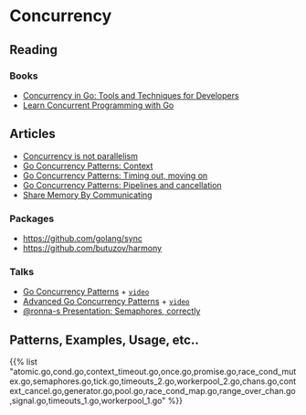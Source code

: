 <!-- weight: 3 -->

# Concurrency

## Reading

### Books

- [Concurrency in Go: Tools and Techniques for Developers](https://www.amazon.com/Concurrency-Go-Tools-Techniques-Developers/dp/1491941197)
- [Learn Concurrent Programming with Go](https://www.manning.com/books/learn-concurrent-programming-with-go)

## Articles

* [Concurrency is not parallelism](https://blog.golang.org/waza-talk)
* [Go Concurrency Patterns: Context](https://blog.golang.org/context)
* [Go Concurrency Patterns: Timing out, moving on](https://blog.golang.org/concurrency-timeouts)
* [Go Concurrency Patterns: Pipelines and cancellation](https://blog.golang.org/pipelines)
* [Share Memory By Communicating](https://blog.golang.org/codelab-share)

### Packages
* https://github.com/golang/sync
* https://github.com/butuzov/harmony

### Talks

* [Go Concurrency Patterns](https://talks.golang.org/2012/concurrency.slide#1) + [`video`](https://www.youtube.com/watch?v=f6kdp27TYZs)
* [Advanced Go Concurrency Patterns](https://blog.golang.org/advanced-go-concurrency-patterns) + [`video`](http://www.youtube.com/watch?v=QDDwwePbDtw)
* [@ronna-s Presentation: Semaphores, correctly](https://github.com/ronna-s/sema-presentation)


## Patterns, Examples, Usage, etc..

{{% list "atomic.go,cond.go,context_timeout.go,once.go,promise.go,race_cond_mutex.go,semaphores.go,tick.go,timeouts_2.go,workerpool_2.go,chans.go,context_cancel.go,generator.go,pool.go,race_cond_map.go,range_over_chan.go,signal.go,timeouts_1.go,workerpool_1.go" %}}
